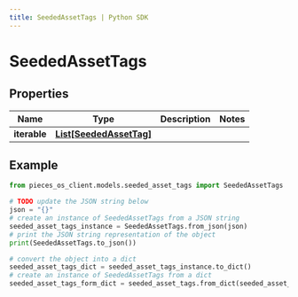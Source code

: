 ```yaml
---
title: SeededAssetTags | Python SDK
---
```


# SeededAssetTags


## Properties

Name | Type | Description | Notes
------------ | ------------- | ------------- | -------------
**iterable** | [**List[SeededAssetTag]**](SeededAssetTag) |  | 

## Example

```python
from pieces_os_client.models.seeded_asset_tags import SeededAssetTags

# TODO update the JSON string below
json = "{}"
# create an instance of SeededAssetTags from a JSON string
seeded_asset_tags_instance = SeededAssetTags.from_json(json)
# print the JSON string representation of the object
print(SeededAssetTags.to_json())

# convert the object into a dict
seeded_asset_tags_dict = seeded_asset_tags_instance.to_dict()
# create an instance of SeededAssetTags from a dict
seeded_asset_tags_form_dict = seeded_asset_tags.from_dict(seeded_asset_tags_dict)
```


